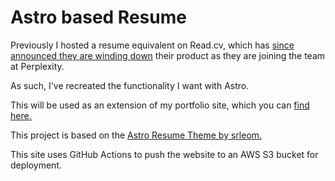 # Astro based Resume

Previously I hosted a resume equivalent on Read.cv, which has [since announced they are winding down](https://read.cv/a-new-chapter) their product as they are joining the team at Perplexity.

As such, I've recreated the functionality I want with Astro.

This will be used as an extension of my portfolio site, which you can [find here.](https://xandersalathe.com)

This project is based on the [Astro Resume Theme by srleom.](https://astro.build/themes/details/resume/)

This site uses GitHub Actions to push the website to an AWS S3 bucket for deployment.